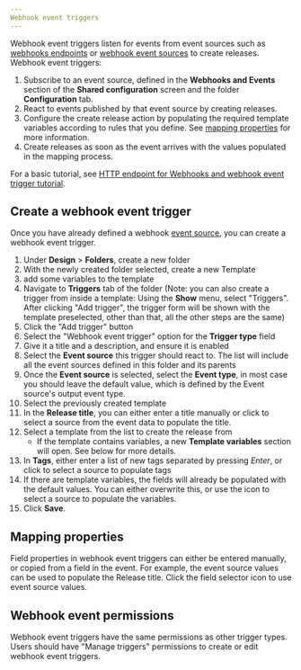 ```yaml
---
Webhook event triggers
---
```


Webhook event triggers listen for events from event sources such as [webhooks endpoints](/xl-release/how-to/webhook-endpoints/) or [webhook event sources](/xl-release/how-to/webhook-event-sources/) to create releases. Webhook event triggers:

1. Subscribe to an event source, defined in the **Webhooks and Events** section of the **Shared configuration** screen and the folder **Configuration** tab.
2. React to events published by that event source by creating releases.
3. Configure the create release action by populating the required template variables according to rules that you define. See [mapping properties](#mapping-properties) for more information.
4. Create releases as soon as the event arrives with the values populated in the mapping process.

For a basic tutorial, see [HTTP endpoint for Webhooks and webhook event trigger tutorial](/xl-release/how-to/http-endpoint-for-webhooks.html#http-endpoint-for-webhooks-and-webhook-event-trigger-tutorial).

## Create a webhook event trigger

Once you have already defined a webhook [event source](/xl-release/how-to/webhook-event-sources/), you can create a webhook event trigger.

1. Under **Design** > **Folders**, create a new folder
1. With the newly created folder selected, create a new Template
1. add some variables to the template
1. Navigate to **Triggers** tab of the folder (Note: you can also create a trigger from inside a template: Using the **Show** menu, select "Triggers". After clicking "Add trigger", the trigger form will be shown with the template preselected, other than that, all the other steps are the same)
1. Click the "Add trigger" button
1. Select the "Webhook event trigger" option for the **Trigger type** field
1. Give it a title and a description, and ensure it is enabled
1. Select the **Event source** this trigger should react to. The list will include all the event sources defined in this folder and its parents
1. Once the **Event source** is selected, select the **Event type**, in most case you should leave the default value, which is defined by the Event source's output event type.
1. Select the previously created template
1. In the **Release title**, you can either enter a title manually or click to select a source from the event data to populate the title.
1. Select a template from the list to create the release from
    * If the template contains variables, a new **Template variables** section will open. See below for more details.
1. In **Tags**, either enter a list of new tags separated by pressing *Enter*, or click to select a source to populate tags
1. If there are template variables, the fields will already be populated with the default values. You can either overwrite this, or use the  icon to select a source to populate the variables.
1. Click **Save**.

## Mapping properties

Field properties in webhook event triggers can either be entered manually, or copied from a field in the event. For example, the event source values can be used to populate the Release title. Click the field selector icon  to use event source values.


## Webhook event permissions

Webhook event triggers have the same permissions as other trigger types. Users should have "Manage triggers" permissions to create or edit webhook event triggers.
